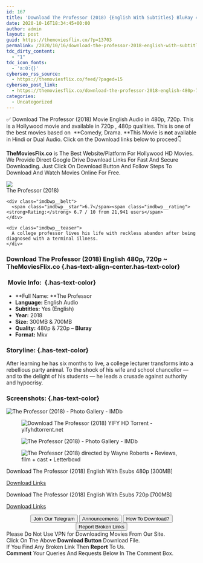 ```yaml
---
id: 167
title: 'Download The Professor (2018) {English With Subtitles} BluRay 480p [300MB] || 720p [700MB]'
date: 2020-10-16T18:34:45+00:00
author: admin
layout: post
guid: https://themoviesflix.co/?p=13703
permalink: /2020/10/16/download-the-professor-2018-english-with-subtitles-bluray-480p-300mb-720p-700mb/
tdc_dirty_content:
  - "1"
tdc_icon_fonts:
  - 'a:0:{}'
cyberseo_rss_source:
  - https://themoviesflix.co/feed/?paged=15
cyberseo_post_link:
  - https://themoviesflix.co/download-the-professor-2018-english-480p-720p/
categories:
  - Uncategorized
---
```

✅ Download The Professor (2018) Movie&nbsp;English Audio in&nbsp;480p,&nbsp;720p. This is a Hollywood movie and available in&nbsp;720p&nbsp;,&nbsp;480p&nbsp;qualities. This is one of the best movies based on &nbsp;**Comedy,&nbsp;Drama.&nbsp;**This Movie is&nbsp;**not**&nbsp;available in Hindi or Dual Audio.&nbsp;Click on the Download links below to proceed👇

**TheMoviesFlix.co**&nbsp;is The Best Website/Platform For Hollywood HD Movies. We Provide Direct Google Drive Download Links For Fast And Secure Downloading. Just Click On Download Button And Follow Steps To Download And Watch Movies Online For Free.

<div class="imdbwp imdbwp--movie dark">
  <div class="imdbwp__thumb">
    <a class="imdbwp__link" target="_blank" title="The Professor" href="https://www.imdb.com/title/tt6865690/" rel="nofollow noopener noreferrer"><img class="imdbwp__img" src="https://m.media-amazon.com/images/M/MV5BNWU1NDgxNjktZmE0Ny00ZmE0LThhOTItODUxMTc5MWQwOTNhXkEyXkFqcGdeQXVyNjg3MDMxNzU@._V1_SX300.jpg" /></a>
  </div>
  
  <div class="imdbwp__content">
    <div class="imdbwp__header">
      <span class="imdbwp__title">The Professor</span> (2018)
    </div>
    
    <div class="imdbwp__belt">
      <span class="imdbwp__star">6.7</span><span class="imdbwp__rating"><strong>Rating:</strong> 6.7 / 10 from 21,941 users</span>
    </div>
    
    <div class="imdbwp__teaser">
      A college professor lives his life with reckless abandon after being diagnosed with a terminal illness.
    </div>
  </div>
</div>

### Download The Professor (2018) English 480p, 720p ~ TheMoviesFlix.co {.has-text-align-center.has-text-color}

### &nbsp;Movie Info:&nbsp; {.has-text-color}

  * **Full Name:&nbsp;**The Professor
  * **Language:**&nbsp;English Audio
  * **Subtitles:**&nbsp;Yes (English)
  * **Year:** 2018
  * **Size:**&nbsp;300MB & 700MB
  * **Quality:**&nbsp;480p & 720p –&nbsp;**Bluray**
  * **Format:**&nbsp;Mkv

### Storyline: {.has-text-color}

After learning he has six months to live, a college lecturer transforms into a rebellious party animal. To the shock of his wife and school chancellor — and to the delight of his students — he leads a crusade against authority and hypocrisy.

### Screenshots: {.has-text-color}<figure class="wp-block-image">

![The Professor (2018) - Photo Gallery - IMDb](https://m.media-amazon.com/images/M/MV5BNjE2NzllZjEtNTYyNy00ODk3LWFjNWUtMzQ3NDA4NTdhZTkxXkEyXkFqcGdeQXVyNjUwNzk3NDc@._V1_.jpg) </figure> <figure class="wp-block-image">![Download The Professor (2018) YIFY HD Torrent - yifyhdtorrent.net](https://media.yifyhdtorrent.net/films/images/2018/the-professor-2018-11948-screenshots-3.jpg)</figure> <figure class="wp-block-image">![The Professor (2018) - Photo Gallery - IMDb](https://m.media-amazon.com/images/M/MV5BN2ZhMDkzYzMtNmYzMi00Nzc1LThkYjMtZGY1OWRhODhjNWI0XkEyXkFqcGdeQXVyNjUwNzk3NDc@._V1_.jpg)</figure> <figure class="wp-block-image">![The Professor (2018) directed by Wayne Roberts • Reviews, film + cast • Letterboxd](https://a.ltrbxd.com/resized/sm/upload/wi/x2/aw/ag/the-professor-signature-entertainment-24th-june-7-1200-1200-675-675-crop-000000.jpg?k=e4dd613701)</figure> 

<p class="has-text-align-center has-text-color has-medium-font-size">
  Download The Professor (2018) English With Esubs 480p [300MB]
</p>

<span class="mb-center maxbutton-3-center"><span class="maxbutton-3-container mb-container"><a class="maxbutton-3 maxbutton maxbutton-post-button" target="_blank" rel="nofollow noopener noreferrer" href="https://coinquint.com/a13626/"><span class="mb-text">Download Links</span></a></span></span>

<p class="has-text-align-center has-text-color has-medium-font-size">
  Download The Professor (2018) English With Esubs 720p [700MB]
</p>

<span class="mb-center maxbutton-3-center"><span class="maxbutton-3-container mb-container"><a class="maxbutton-3 maxbutton maxbutton-post-button" target="_blank" rel="nofollow noopener noreferrer" href="https://coinquint.com/a13628/"><span class="mb-text">Download Links</span></a></span></span>

<center>
</center>

<center>
  <a href="https://t.me/themoviesflixcom" target="_blank" data-wpel-link="external" rel="nofollow external noopener noreferrer"><button class="button button5">Join Our Telegram</button></a> <a href="https://themoviesflix.co/download-the-professor-2018-english-480p-720p/#" target="_blank" data-wpel-link="external" rel="nofollow external noopener noreferrer"><button class="button button5">Announcements</button></a> <a href="https://themoviesflix.com/how-to-download/" target="_blank" data-wpel-link="external" rel="nofollow external noopener noreferrer"><button class="button button5">How To Download?</button></a> <a href="https://themoviesflix.co/download-the-professor-2018-english-480p-720p/#" target="_blank" data-wpel-link="external" rel="nofollow external noopener noreferrer"><button class="button button5">Report Broken Links</button></a>
</center>

<div class="alert alert-danger">
  Please Do Not Use VPN for Downloading Movies From Our Site.
</div>

<div class="alert alert-success">
  Click On The Above <strong>Download Button</strong> Download File.
</div>

<div class="alert alert-warning">
  If You Find Any Broken Link Then <strong>Report</strong> To Us.
</div>

<div class="alert alert-info">
  <strong>Comment</strong> Your Queries And Requests Below In The Comment Box.
</div>